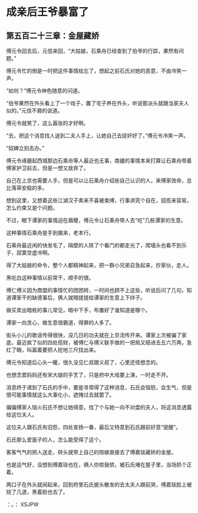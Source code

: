 # 成亲后王爷暴富了 
 ## 第五百二十三章：金屋藏娇
  傅元令回去后，元信来回，“大姑娘，石乘舟已经查到了伯爷的行踪，果然有问题。”  
  
 傅元令忙的倒是一时把这件事情给忘了，想起之前石氏对她的恶意，不由冷笑一声。  
  
 “如何？”傅元令神色随意的问道。  
  
 “伯爷果然在外头看上了一个戏子，置了宅子养在外头，听说那派头就跟当家夫人似的。”元信不屑的说道。  
  
 傅元令就笑了，这么嚣张的才好啊。  
  
 “去，把这个消息找人送到二夫人手上，让她自己去捉奸好了。”傅元令冷笑一声。  
  
 “奴婢立刻去办。”  
  
 傅元令琢磨起西城那边石乘舟等人最近也无事，南疆的事情本来打算让石乘舟带着傅家护卫前去，但是一想又放弃了。  
  
 自己在上京也需要人手，但是可以让石乘舟介绍些自己认识的人，来傅家效命，总比落草安稳的多。  
  
 想到这里，又想着这些江湖汉子素来不喜被束缚，行事讲究个自在，招揽来容易，怎么约束又是个问题。  
  
 不过，眼下谭家的事情迫在眉睫，傅元令让石乘舟带人去“吃”几桩谭家的生意。  
  
 这种事情石乘舟是手到擒来，老本行。  
  
 石乘舟最近闲的快发毛了，隔壁的人除了个看门的都走光了，爬墙头也看不到乐子，寂寞空虚冷啊。  
  
 得了大姑娘的命令，整个人都精神起来，把一群小兄弟召急起来，抄家伙，走人。  
  
 黑吃白这种事情以前常干，顺手的很。  
  
 傅仁傅义因为商盟的事情忙的团团转，一时间也顾不上这些，听说后问了几句，知道谭家干的缺德事后，俩人就暗搓搓给谭家的生意上下绊子。  
  
 做买卖出暗桩的事儿常见，暗中下手，布置好了谁知道是哪个。  
  
 谭家一向贪心，做生意很霸道，得罪的人多了。  
  
 街头小儿的歌谣传得很快，没几日的功夫就在上京流传开来。谭家上次被骗了家底，最近疯了似的四处揽财，被傅仁与傅义联手做的一把局又赔进去五六万两，急红了眼，叫嚣着要把人挖地三尺找出来。  
  
 傅元令知道后心头一暖，很久没见仁叔跟义叔了，心里还怪想念的。  
  
 也想念窦妈妈还有宋大娘的手艺了，只是府中大戏要上演，一时走不开。  
  
 消息终于递到了石氏的手中，要是寻常得了这种消息，石氏会恼怒，会生气，但是很可能事情就这么大事化小，遮掩过去就罢了。  
  
 偏偏傅家人恼火石氏不想让她得意，找了个与她一向不对盘的夫人，将这消息透露给这位夫人。  
  
 这位夫人跟石氏有旧怨，四处宣扬一番，最后又特意到石氏跟前好意“提醒”。  
  
 石氏那么爱面子的人，怎么能受得了这个。  
  
 客客气气的把人送走，转头就带上自己的陪嫁直接去了傅嘉琰藏娇的金屋。  
  
 也是运气好，没想到傅嘉琰也在，俩人你侬我侬，被石氏堵在屋子里，当场抓个正着。  
  
 两口子在外头就闹起来，回到府里石氏披头散发的去太夫人跟前哭，傅嘉琰脸上被挠了几道，黑着脸也去了。  
  
 ：。： 
XSJPW